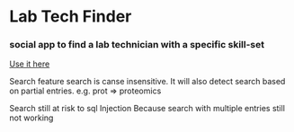 # Lab Tech Finder
### social app to find a lab technician with a specific skill-set
[Use it here](https://lab-tech-finder.onrender.com/)

Search feature
search is canse insensitive. It will also detect search based on partial entries. e.g. prot => proteomics

Search still at risk to sql Injection Because search with multiple entries still not working

